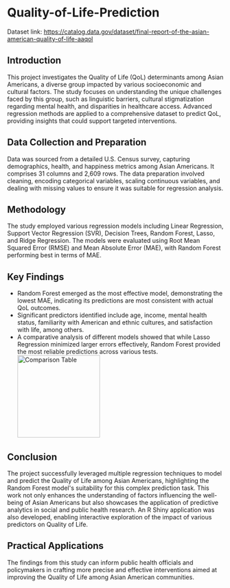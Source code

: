 # Quality-of-Life-Prediction

Dataset link: https://catalog.data.gov/dataset/final-report-of-the-asian-american-quality-of-life-aaqol

## Introduction
This project investigates the Quality of Life (QoL) determinants among Asian Americans, a diverse group impacted by various socioeconomic and cultural factors. The study focuses on understanding the unique challenges faced by this group, such as linguistic barriers, cultural stigmatization regarding mental health, and disparities in healthcare access. Advanced regression methods are applied to a comprehensive dataset to predict QoL, providing insights that could support targeted interventions.

## Data Collection and Preparation
Data was sourced from a detailed U.S. Census survey, capturing demographics, health, and happiness metrics among Asian Americans. It comprises 31 columns and 2,609 rows. The data preparation involved cleaning, encoding categorical variables, scaling continuous variables, and dealing with missing values to ensure it was suitable for regression analysis.

## Methodology
The study employed various regression models including Linear Regression, Support Vector Regression (SVR), Decision Trees, Random Forest, Lasso, and Ridge Regression. The models were evaluated using Root Mean Squared Error (RMSE) and Mean Absolute Error (MAE), with Random Forest performing best in terms of MAE.

## Key Findings
- Random Forest emerged as the most effective model, demonstrating the lowest MAE, indicating its predictions are most consistent with actual QoL outcomes.
- Significant predictors identified include age, income, mental health status, familiarity with American and ethnic cultures, and satisfaction with life, among others.
- A comparative analysis of different models showed that while Lasso Regression minimized larger errors effectively, Random Forest provided the most reliable predictions across various tests.
  <img width="192" alt="Comparison Table" src="https://github.com/PavanTejaSadem/Quality-of-Life-Prediction/assets/159733657/1bbf9557-07e9-4272-9374-eeec60fb06df">


## Conclusion
The project successfully leveraged multiple regression techniques to model and predict the Quality of Life among Asian Americans, highlighting the Random Forest model's suitability for this complex prediction task. This work not only enhances the understanding of factors influencing the well-being of Asian Americans but also showcases the application of predictive analytics in social and public health research. An R Shiny application was also developed, enabling interactive exploration of the impact of various predictors on Quality of Life.

## Practical Applications
The findings from this study can inform public health officials and policymakers in crafting more precise and effective interventions aimed at improving the Quality of Life among Asian American communities.
